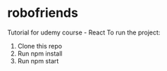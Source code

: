 # robofriends

Tutorial for udemy course - React To run the project:

  1. Clone this repo
  2. Run npm install
  3. Run npm start
